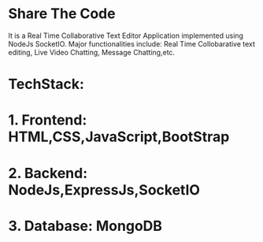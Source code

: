 # Share The Code
It is a Real Time Collaborative Text Editor Application implemented using NodeJs SocketIO.
Major functionalities include: Real Time Collobarative text editing, Live Video Chatting, Message Chatting,etc.
# TechStack:
# 1. Frontend: HTML,CSS,JavaScript,BootStrap
# 2. Backend: NodeJs,ExpressJs,SocketIO
# 3. Database: MongoDB

